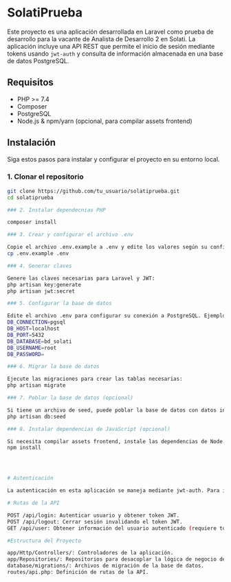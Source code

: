 # SolatiPrueba

Este proyecto es una aplicación desarrollada en Laravel como prueba de desarrollo para la vacante de Analista de Desarrollo 2 en Solati. La aplicación incluye una API REST que permite el inicio de sesión mediante tokens usando `jwt-auth` y consulta de información almacenada en una base de datos PostgreSQL.

## Requisitos

- PHP >= 7.4
- Composer
- PostgreSQL
- Node.js & npm/yarn (opcional, para compilar assets frontend)

## Instalación

Siga estos pasos para instalar y configurar el proyecto en su entorno local.

### 1. Clonar el repositorio

```bash
git clone https://github.com/tu_usuario/solatiprueba.git
cd solatiprueba

### 2. Instalar dependecnias PHP

composer install

### 3. Crear y configurar el archivo .env

Copie el archivo .env.example a .env y edite los valores según su configuración.
cp .env.example .env

### 4. Generar claves

Genere las claves necesarias para Laravel y JWT:
php artisan key:generate
php artisan jwt:secret

### 5. Configurar la base de datos

Edite el archivo .env para configurar su conexión a PostgreSQL. Ejemplo:
DB_CONNECTION=pgsql
DB_HOST=localhost
DB_PORT=5432
DB_DATABASE=bd_solati
DB_USERNAME=root
DB_PASSWORD=

### 6. Migrar la base de datos

Ejecute las migraciones para crear las tablas necesarias:
php artisan migrate

### 7. Poblar la base de datos (opcional)

Si tiene un archivo de seed, puede poblar la base de datos con datos iniciales:
php artisan db:seed

### 8. Instalar dependencias de JavaScript (opcional)

Si necesita compilar assets frontend, instale las dependencias de Node.js:
npm install




# Autenticación

La autenticación en esta aplicación se maneja mediante jwt-auth. Para iniciar sesión, haga una solicitud POST a /api/login con el username y password. La respuesta incluirá un token JWT que debe usarse en las solicitudes subsecuentes.

# Rutas de la API

POST /api/login: Autenticar usuario y obtener token JWT.
POST /api/logout: Cerrar sesión invalidando el token JWT.
GET /api/user: Obtener información del usuario autenticado (requiere token JWT en el encabezado de autorización).

#Estructura del Proyecto

app/Http/Controllers/: Controladores de la aplicación.
app/Repositories/: Repositorios para desacoplar la lógica de negocio del acceso a los datos.
database/migrations/: Archivos de migración de la base de datos.
routes/api.php: Definición de rutas de la API.



